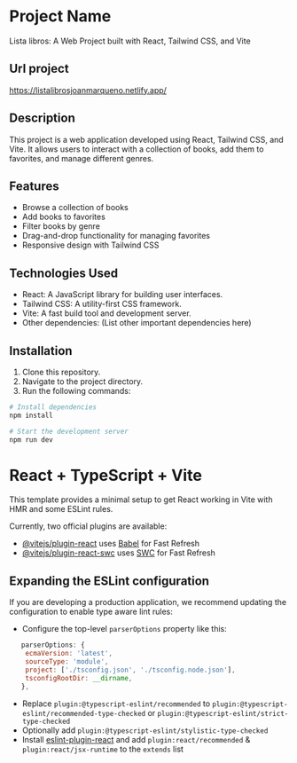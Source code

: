 # Project Name

Lista libros:
A Web Project built with React, Tailwind CSS, and Vite

## Url project

https://listalibrosjoanmarqueno.netlify.app/

## Description

This project is a web application developed using React, Tailwind CSS, and Vite. It allows users to interact with a collection of books, add them to favorites, and manage different genres.

## Features

- Browse a collection of books
- Add books to favorites
- Filter books by genre
- Drag-and-drop functionality for managing favorites
- Responsive design with Tailwind CSS

## Technologies Used

- React: A JavaScript library for building user interfaces.
- Tailwind CSS: A utility-first CSS framework.
- Vite: A fast build tool and development server.
- Other dependencies: (List other important dependencies here)

## Installation

1. Clone this repository.
2. Navigate to the project directory.
3. Run the following commands:

```bash
# Install dependencies
npm install

# Start the development server
npm run dev
```

# React + TypeScript + Vite

This template provides a minimal setup to get React working in Vite with HMR and some ESLint rules.

Currently, two official plugins are available:

- [@vitejs/plugin-react](https://github.com/vitejs/vite-plugin-react/blob/main/packages/plugin-react/README.md) uses [Babel](https://babeljs.io/) for Fast Refresh
- [@vitejs/plugin-react-swc](https://github.com/vitejs/vite-plugin-react-swc) uses [SWC](https://swc.rs/) for Fast Refresh

## Expanding the ESLint configuration

If you are developing a production application, we recommend updating the configuration to enable type aware lint rules:

- Configure the top-level `parserOptions` property like this:

```js
   parserOptions: {
    ecmaVersion: 'latest',
    sourceType: 'module',
    project: ['./tsconfig.json', './tsconfig.node.json'],
    tsconfigRootDir: __dirname,
   },
```

- Replace `plugin:@typescript-eslint/recommended` to `plugin:@typescript-eslint/recommended-type-checked` or `plugin:@typescript-eslint/strict-type-checked`
- Optionally add `plugin:@typescript-eslint/stylistic-type-checked`
- Install [eslint-plugin-react](https://github.com/jsx-eslint/eslint-plugin-react) and add `plugin:react/recommended` & `plugin:react/jsx-runtime` to the `extends` list
